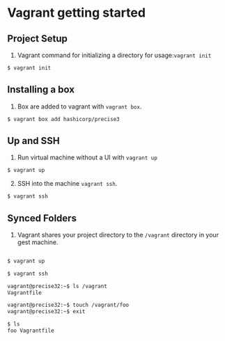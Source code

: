 # Vagrant getting started

## Project Setup

1. Vagrant command for initializing a directory for usage:`vagrant init`

```bash
$ vagrant init
```
## Installing a box

1. Box are added to vagrant with `vagrant box`.
```bash
$ vagrant box add hashicorp/precise3
```

## Up and SSH

1. Run virtual machine without a UI with `vagrant up`
```bash
$ vagrant up
```

2. SSH into the machine `vagrant ssh`.
```bash
$ vagrant ssh
```
## Synced Folders

1. Vagrant shares your project directory to the `/vagrant` directory in your gest machine.

```bash

$ vagrant up

$ vagrant ssh

vagrant@precise32:~$ ls /vagrant
Vagrantfile

vagrant@precise32:~$ touch /vagrant/foo
vagrant@precise32:~$ exit

$ ls
foo Vagrantfile
```

